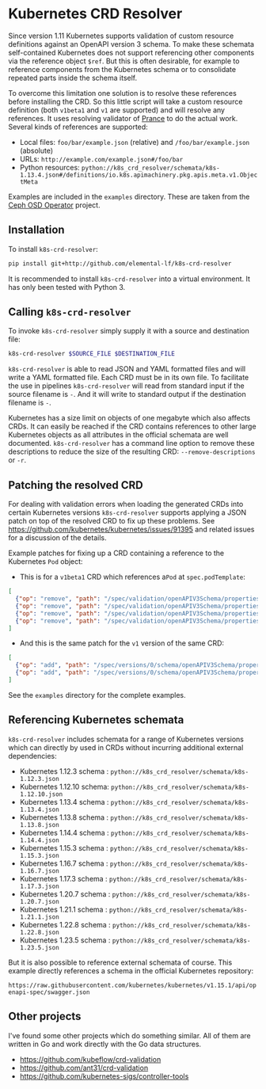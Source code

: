 # Kubernetes CRD Resolver

Since version 1.11 Kubernetes supports validation of custom resource definitions against an OpenAPI version 3 
schema. To make these schemata self-contained Kubernetes does not support referencing other components via 
the reference  object `$ref`. But this is often desirable, for example to reference components from the
Kubernetes schema or to consolidate repeated parts inside the schema  itself.

To overcome this limitation one solution is to resolve these references before installing the CRD. So this little
script will take a custom resource definition (both `v1beta1` and `v1` are supported) and will resolve any references.
It uses resolving validator of [Prance](https://pypi.org/project/prance/) to do the actual work. Several kinds of
references are supported:

* Local files: `foo/bar/example.json` (relative) and `/foo/bar/example.json` (absolute)
* URLs: `http://example.com/example.json#/foo/bar`
* Python resources: `python://k8s_crd_resolver/schemata/k8s-1.13.4.json#/definitions/io.k8s.apimachinery.pkg.apis.meta.v1.ObjectMeta`

Examples are included in the `examples` directory. These are taken from the
[Ceph OSD Operator](https://github.com/elemental-lf/ceph-osd-operator/) project.

## Installation

To install `k8s-crd-resolver`:

```bash
pip install git+http://github.com/elemental-lf/k8s-crd-resolver
```

It is recommended to install `k8s-crd-resolver` into a virtual environment. It has only 
been tested with Python 3.

## Calling `k8s-crd-resolver`

To invoke `k8s-crd-resolver` simply supply it with a source and destination file:

```bash
k8s-crd-resolver $SOURCE_FILE $DESTINATION_FILE
```

`k8s-crd-resolver` is able to read JSON and YAML formatted files and will write a YAML formatted file. Each CRD must 
be in its own file. To facilitate the use in pipelines `k8s-crd-resolver` will read from standard input if the source
filename is `-`. And it will write to standard output if the destination filename is `-`.

Kubernetes has a size limit on objects of one megabyte which also affects CRDs. It can easily be reached if the CRD
contains references to other large Kubernetes objects as all attributes in the official schemata are well documented.
`k8s-crd-resolver` has a command line option to remove these descriptions to reduce the size of the resulting CRD:
`--remove-descriptions` or `-r`.

## Patching the resolved CRD

For dealing with validation errors when loading the generated CRDs into certain Kubernetes versions `k8s-crd-resolver`
supports applying a JSON patch on top of the resolved CRD to fix up these problems. See
https://github.com/kubernetes/kubernetes/issues/91395 and related issues for a discussion of the details.

Example patches for fixing up a CRD containing a reference to the Kubernetes `Pod` object:

* This is for a `v1beta1` CRD which references a`Pod` at `spec.podTemplate`:

```json
[
  {"op": "remove", "path": "/spec/validation/openAPIV3Schema/properties/spec/properties/podTemplate/properties/spec/properties/initContainers/items/properties/ports/x-kubernetes-list-map-keys"},
  {"op": "remove", "path": "/spec/validation/openAPIV3Schema/properties/spec/properties/podTemplate/properties/spec/properties/initContainers/items/properties/ports/x-kubernetes-list-type"},
  {"op": "remove", "path": "/spec/validation/openAPIV3Schema/properties/spec/properties/podTemplate/properties/spec/properties/containers/items/properties/ports/x-kubernetes-list-map-keys"},
  {"op": "remove", "path": "/spec/validation/openAPIV3Schema/properties/spec/properties/podTemplate/properties/spec/properties/containers/items/properties/ports/x-kubernetes-list-type"}
]
```

* And this is the same patch for the `v1` version of the same CRD:

```json
[
  {"op": "add", "path": "/spec/versions/0/schema/openAPIV3Schema/properties/spec/properties/podTemplate/properties/spec/properties/initContainers/items/properties/ports/items/properties/protocol/default", "value": "TCP"},
  {"op": "add", "path": "/spec/versions/0/schema/openAPIV3Schema/properties/spec/properties/podTemplate/properties/spec/properties/containers/items/properties/ports/items/properties/protocol/default", "value": "TCP"}
]
```

See the `examples` directory for the complete examples.

## Referencing Kubernetes schemata

`k8s-crd-resolver` includes schemata for a range of Kubernetes versions which can directly by used in CRDs
without incurring additional external dependencies:

* Kubernetes 1.12.3 schema : `python://k8s_crd_resolver/schemata/k8s-1.12.3.json`
* Kubernetes 1.12.10 schema: `python://k8s_crd_resolver/schemata/k8s-1.12.10.json`
* Kubernetes 1.13.4 schema : `python://k8s_crd_resolver/schemata/k8s-1.13.4.json`
* Kubernetes 1.13.8 schema : `python://k8s_crd_resolver/schemata/k8s-1.13.8.json`
* Kubernetes 1.14.4 schema : `python://k8s_crd_resolver/schemata/k8s-1.14.4.json`
* Kubernetes 1.15.3 schema : `python://k8s_crd_resolver/schemata/k8s-1.15.3.json`
* Kubernetes 1.16.7 schema : `python://k8s_crd_resolver/schemata/k8s-1.16.7.json`
* Kubernetes 1.17.3 schema : `python://k8s_crd_resolver/schemata/k8s-1.17.3.json`
* Kubernetes 1.20.7 schema : `python://k8s_crd_resolver/schemata/k8s-1.20.7.json`
* Kubernetes 1.21.1 schema : `python://k8s_crd_resolver/schemata/k8s-1.21.1.json`
* Kubernetes 1.22.8 schema : `python://k8s_crd_resolver/schemata/k8s-1.22.8.json`
* Kubernetes 1.23.5 schema : `python://k8s_crd_resolver/schemata/k8s-1.23.5.json`

But it is also possible to reference external schemata of course. This example directly references 
a schema in the official Kubernetes repository: 

`https://raw.githubusercontent.com/kubernetes/kubernetes/v1.15.1/api/openapi-spec/swagger.json`

## Other projects

I've found some other projects which do something similar.  All of them are
written in Go and work directly with the Go data structures.

* https://github.com/kubeflow/crd-validation
* https://github.com/ant31/crd-validation
* https://github.com/kubernetes-sigs/controller-tools
